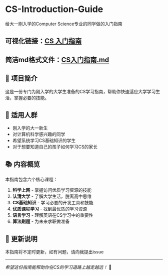 # CS-Introduction-Guide

给大一刚入学的Computer Science专业的同学做的入门指南

## 可视化链接：[CS 入门指南](https://keloshen.github.io/CS-Introduction-Guide/web/index)

## 简洁md格式文件：[CS入门指南.md](content.md)
## 📖 项目简介

这是一份专门为刚入学的大学生准备的CS学习指南，帮助你快速适应大学学习生活，掌握必要的技能。

## 🎯 适用人群

- 刚入学的大一新生
- 对计算机科学感兴趣的同学
- 希望系统学习CS基础知识的学生
- 对于想要知道自己的孩子如何学习CS的家长

## 📚 内容概览

本指南包含六个核心课程：

1. **科学上网** - 掌握访问优质学习资源的技能
2. **认清大学** - 了解大学生活，脱离高中思维
3. **CS基础知识** - 学习必要的开发工具和技能
4. **优质课程学习** - 找到最优质的学习资源
5. **语言学习** - 理解英语在CS学习中的重要性
6. **算法刷题** - 为未来求职做准备

## 📝 更新说明

本指南将不定时更新，如有问题，请向我提出issue

---

*希望这份指南能帮助你在CS的学习道路上越走越远！* 🎉
